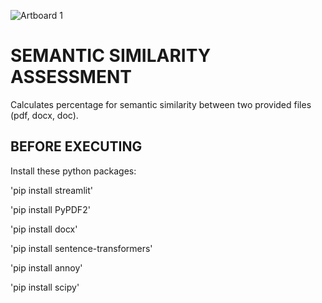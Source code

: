 ![Artboard 1](https://github.com/Estphu/JawadDev/assets/77625791/cf256300-fd98-4245-b7e0-490751ca10f3)
# SEMANTIC SIMILARITY ASSESSMENT

Calculates percentage for semantic similarity between two provided files (pdf, docx, doc).  

## BEFORE EXECUTING

Install these python packages:

'pip install streamlit'

'pip install PyPDF2'

'pip install docx'

'pip install sentence-transformers'

'pip install annoy'

'pip install scipy'